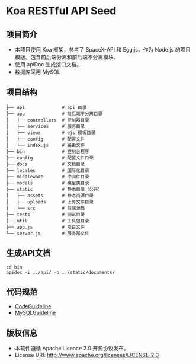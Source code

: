 # Koa RESTful API Seed

## 项目简介

- 本项目使用 Koa 框架，参考了 SpaceX-API 和 Egg.js，作为 Node.js 的项目模版。包含前后端分离和前后端不分离模块。
- 使用 apiDoc 生成接口文档。
- 数据库采用 MySQL

## 项目结构

```
├── api              # api 目录
├── app              # 前后端不分离目录
│   ├── controllers  # 控制器目录
│   ├── services     # 服务目录
│   ├── views        # ejs 模板目录
│   ├── config       # 配置文件
│   └── index.js     # 路由文件
├── bin              # 控制台程序
├── config           # 配置文件目录
├── docs             # 文档目录
├── locales          # 国际化目录
├── middleware       # 中间件目录
├── models           # 模型类目录
├── static           # 静态目录（公开）
│   ├── assets       # 静态资源目录
│   ├── uploads      # 上传文件目录
│   └── src          # 前端源码
├── tests            # 测试目录
├── util             # 工具包目录
├── app.js           # 项目文件
└── server.js        # 服务器文件
```

## 生成API文档

```
cd bin
apidoc -i ../api/ -o ../static/documents/
```
## 代码规范
- [CodeGuideline](docs/CodeGuideline.md)
- [MySQLGuideline](docs/MySQLGuideline.md)

## 版权信息
- 本软件遵循 Apache Licence 2.0 开源协议发布。
- License URI: http://www.apache.org/licenses/LICENSE-2.0